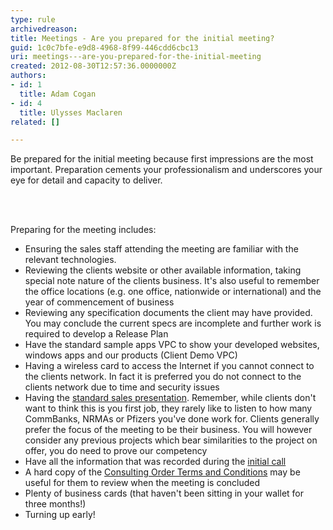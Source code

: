```yaml
---
type: rule
archivedreason: 
title: Meetings - Are you prepared for the initial meeting?
guid: 1c0c7bfe-e9d8-4968-8f99-446cdd6cbc13
uri: meetings---are-you-prepared-for-the-initial-meeting
created: 2012-08-30T12:57:36.0000000Z
authors:
- id: 1
  title: Adam Cogan
- id: 4
  title: Ulysses Maclaren
related: []

---
```



<p>
                    Be prepared for the initial meeting because first impressions are the most important.
                    Preparation cements your professionalism and underscores your&#160;​eye for detail and
                    capacity to deliver.
                </p>
<br><excerpt class='endintro'></excerpt><br>
<p>Preparing for the meeting includes&#58;                </p>
                <ul>
                    <li>Ensuring the sales staff attending the meeting are familiar with the relevant technologies.</li>
                    <li>Reviewing the clients website or other available information, taking special note
                        nature of the clients business. It's also useful to remember the office locations
                        (e.g. one office, nationwide or international) and the year of commencement of business</li>
                    <li>Reviewing any specification documents the client may have provided. You may conclude
                        the current specs are incomplete and further work is required to develop a Release
                        Plan</li>
                    <li>Have the standard&#160;sample apps VPC to show your&#160;​developed websites, windows apps
                        and our products (Client Demo VPC)</li>
                    <li>Having a wireless card to access the Internet if you cannot connect to the clients
                        network. In fact it is preferred you do not connect to the clients network due to
                        time and security issues</li>
                    <li>Having the <a href="http&#58;//www.ssw.com.au/SSW/Company/SSWPresentation_ver4-5.pptx">
                        standard sales presentation</a>. Remember, while clients don't want to
                        think this is you first job, they rarely like to listen to how many CommBanks, NRMAs
                        or Pfizers you've done work for. Clients generally prefer the focus of the meeting
                        to be their business. You will however consider any previous projects which bear similarities
                        to the project on offer, you do need to prove our competency</li>
                    <li>Have all the information that was recorded during the <a href="http&#58;//www.ssw.com.au/SSW/Standards/Rules/RulesToBetterInboundCalls.aspx#Preparation">
                        initial call</a></li>
                    <li>A hard copy of the <a href="http&#58;//www.ssw.com.au/SSW/Standards/Forms/ConsultingOrderTermsConditions.aspx">
                        Consulting Order Terms and Conditions</a> may be useful for them to review when
                        the meeting is concluded</li>
                    <li>Plenty of business cards (that haven't been sitting in your wallet for three months!)</li>
                    <li>Turning up early!</li>
                </ul>



